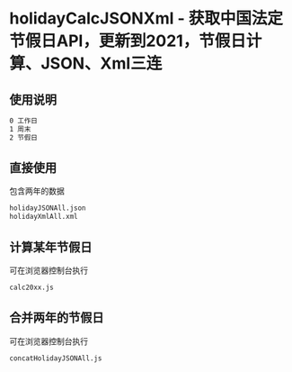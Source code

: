 holidayCalcJSONXml - 获取中国法定节假日API，更新到2021，节假日计算、JSON、Xml三连
============


使用说明
----------------

``` sh
0 工作日 
1 周末 
2 节假日 
```

直接使用
----------------
包含两年的数据

``` sh
holidayJSONAll.json
holidayXmlAll.xml 
```

计算某年节假日
----------------
可在浏览器控制台执行

``` sh
calc20xx.js
```

合并两年的节假日
----------------
可在浏览器控制台执行

``` sh
concatHolidayJSONAll.js 
```


